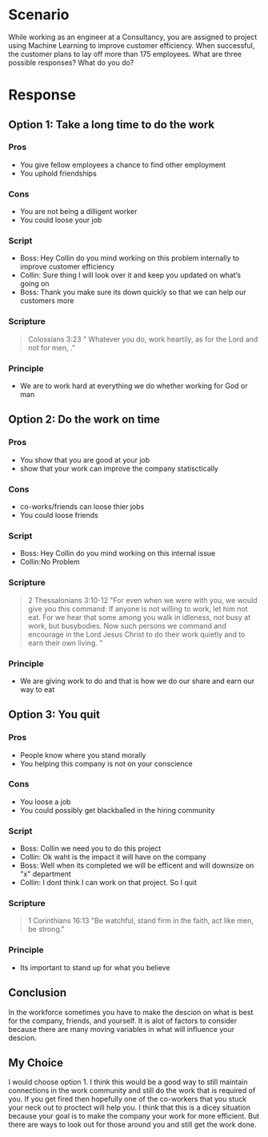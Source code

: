 # Scenario

While working as an engineer at a Consultancy, you are assigned to project using Machine Learning to improve customer efficiency. When successful, the customer plans to lay off more than 175 employees. What are three possible responses? What do you do?
# Response

## **Option 1:** Take a long time to do the work

### **Pros**
- You give fellow employees a chance to find other employment
- You uphold friendships

### **Cons**
- You are not being a dilligent worker
- You could loose your job

### **Script**
- Boss: Hey Collin do you mind working on this problem internally to improve customer efficiency
- Collin: Sure thing I will look over it and keep you updated on what’s going on
- Boss: Thank you make sure its down quickly so that we can help our customers more

### **Scripture**
> Colossians 3:23 " Whatever you do, work heartily, as for the Lord and not for men, ."

### **Principle**
- We are to work hard at everything we do whether working for God or man


## **Option 2:** Do the work on time

### **Pros**
- You show that you are good at your job
- show that your work can improve the company statisctically

### **Cons**
- co-works/friends can loose thier jobs
- You could loose friends

### **Script**
- Boss: Hey Collin do you mind working on this internal issue
- Collin:No Problem 


### **Scripture**
> 2 Thessalonians 3:10-12 "For even when we were with you, we would give you this command: If anyone is not willing to work, let him not eat. For we hear that some among you walk in idleness, not busy at work, but busybodies. Now such persons we command and encourage in the Lord Jesus Christ to do their work quietly and to earn their own living. "

### **Principle**
- We are giving work to do and that is how we do our share and earn our way to eat


## **Option 3:** You quit

### **Pros**
- People know where you stand morally
- You helping this company is not on your conscience

### **Cons**
- You loose a job
- You could possibly get blackballed in the hiring community

### **Script**
- Boss: Collin we need you to do this project
- Collin: Ok waht is the impact it will have on the company
- Boss: Well when its completed we will be efficent and will downsize on "x" department
- Collin: I dont think I can work on that project. So I quit

### **Scripture**
> 1 Corinthians 16:13 "Be watchful, stand firm in the faith, act like men, be strong."

### **Principle**
- Its important to stand up for what you believe

## Conclusion
In the workforce sometimes you have to make the descion on what is best for the company, friends, and yourself. It is alot of factors to consider because there are many moving variables in what will influence your descion.

## My Choice
I would choose option 1. I think this would be a good way to still maintain connections in the work community and still do the work that is required of you. If you get fired then hopefully one of the co-workers that you stuck your neck out to proctect will help you. I think that this is a dicey situation because your goal is to make the company your work for more efficient. But there are ways to look out for those around you and still get the work done. 

